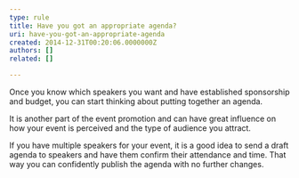 ```yaml
---
type: rule
title: Have you got an appropriate agenda?
uri: have-you-got-an-appropriate-agenda
created: 2014-12-31T00:20:06.0000000Z
authors: []
related: []

---
```




<span class='intro'> <p class="ssw15-rteElement-P">Once you know which speakers you want and have established sponsorship and budget, you can start thinking about putting together an agenda.&#160;</p> </span>

<p class="ssw15-rteElement-P">It is another part of the event promotion and can have great influence on how your event is perceived and the type of audience you attract. ​​</p><p>If you have multiple speakers for your event, it is a good idea to send a draft agenda to speakers and have them confirm their attendance and time. That way you can confidently publish the agenda with no further changes.&#160;</p>


